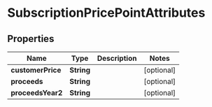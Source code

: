 

# SubscriptionPricePointAttributes


## Properties

| Name | Type | Description | Notes |
|------------ | ------------- | ------------- | -------------|
|**customerPrice** | **String** |  |  [optional] |
|**proceeds** | **String** |  |  [optional] |
|**proceedsYear2** | **String** |  |  [optional] |



